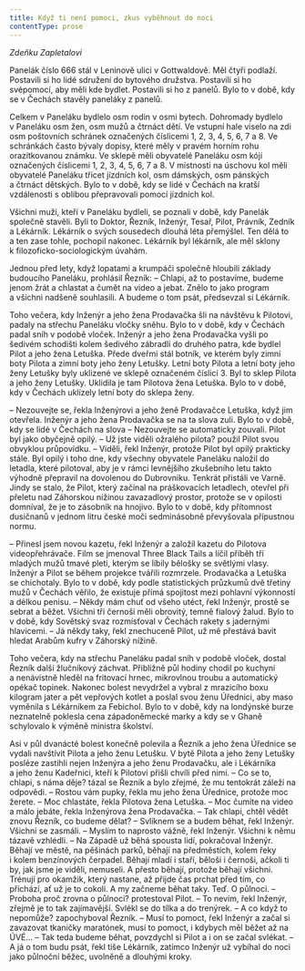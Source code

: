 ```yaml
---
title: Když ti není pomoci, zkus vyběhnout do noci
contentType: prose
---
```


_Zdeňku Zapletalovi_

  

Panelák číslo 666 stál v Leninově ulici v Gottwaldově. Měl čtyři podlaží. Postavili si ho lidé sdružení do bytového družstva. Postavili si ho svépomocí, aby měli kde bydlet. Postavili si ho z panelů. Bylo to v době, kdy se v Čechách stavěly paneláky z panelů.

Celkem v Paneláku bydlelo osm rodin v osmi bytech. Dohromady bydlelo v Paneláku osm žen, osm mužů a čtrnáct dětí. Ve vstupní hale viselo na zdi osm poštovních schránek označených číslicemi 1, 2, 3, 4, 5, 6, 7 a 8. Ve schránkách často bývaly dopisy, které měly v pravém horním rohu orazítkovanou známku. Ve sklepě měli obyvatelé Paneláku osm kójí označených číslicemi 1, 2, 3, 4, 5, 6, 7 a 8. V místnosti na úschovu kol měli obyvatelé Paneláku třicet jízdních kol, osm dámských, osm pánských a čtrnáct dětských. Bylo to v době, kdy se lidé v Čechách na kratší vzdálenosti s oblibou přepravovali pomocí jízdních kol.

Všichni muži, kteří v Paneláku bydleli, se poznali v době, kdy Panelák společně stavěli. Byli to Doktor, Řezník, Inženýr, Tesař, Pilot, Právník, Zedník a Lékárník. Lékárník o svých sousedech dlouhá léta přemýšlel. Ten dělá to a ten zase tohle, pochopil nakonec. Lékárník byl lékárník, ale měl sklony k filozoficko-sociologickým úvahám.

Jednou před lety, když lopatami a krumpáči společně hloubili základy budoucího Paneláku, prohlásil Řezník: – Chlapi, až to postavíme, budeme jenom žrát a chlastat a čumět na video a jebat. Znělo to jako program a všichni nadšeně souhlasili. A budeme o tom psát, předsevzal si Lékárník.

  

Toho večera, kdy Inženýr a jeho žena Prodavačka šli na návštěvu k Pilotovi, padaly na střechu Paneláku vločky sněhu. Bylo to v době, kdy v Čechách padal sníh v podobě vloček. Inženýr a jeho žena Prodavačka vyšli po šedivém schodišti kolem šedivého zábradlí do druhého patra, kde bydlel Pilot a jeho žena Letuška. Přede dveřmi stál botník, ve kterém byly zimní boty Pilota a zimní boty jeho ženy Letušky. Letní boty Pilota a letní boty jeho ženy Letušky byly uklizené ve sklepě označeném číslicí 3. Byl to sklep Pilota a jeho ženy Letušky. Uklidila je tam Pilotova žena Letuška. Bylo to v době, kdy v Čechách uklízely letní boty do sklepa ženy.

– Nezouvejte se, řekla Inženýrovi a jeho ženě Prodavačce Letuška, když jim otevřela. Inženýr a jeho žena Prodavačka se na ta slova zuli. Bylo to v době, kdy se lidé v Čechách na slova – Nezouvejte se automaticky zouvali. Pilot byl jako obyčejně opilý. – Už jste viděli ožralého pilota? použil Pilot svou obvyklou průpovídku. – Viděli, řekl Inženýr, protože Pilot byl opilý prakticky stále. Byl opilý i toho dne, kdy všechny obyvatele Paneláku naložil do letadla, které pilotoval, aby je v rámci levnějšího zkušebního letu takto výhodně přepravil na dovolenou do Dubrovniku. Tenkrát přistáli ve Varně. Jindy se stalo, že Pilot, který začínal na práškovacích letadlech, otevřel při přeletu nad Záhorskou nížinou zavazadlový prostor, protože se v opilosti domníval, že je to zásobník na hnojivo. Bylo to v době, kdy přítomnost dusičnanů v jednom litru české moči sedminásobně převyšovala přípustnou normu.

– Přinesl jsem novou kazetu, řekl Inženýr a založil kazetu do Pilotova videopřehrávače. Film se jmenoval Three Black Tails a líčil příběh tří mladých mužů tmavé pleti, kterým se líbily bělošky se světlými vlasy. Inženýr a Pilot se během projekce tvářili rozmrzele. Prodavačka a Letuška se chichotaly. Bylo to v době, kdy podle statistických průzkumů dvě třetiny mužů v Čechách věřilo, že existuje přímá spojitost mezi pohlavní výkonností a délkou penisu. – Někdy mám chuť od všeho utéct, řekl Inženýr, prostě se sebrat a běžet. Všichni tři černoši měli obrovitý, temně fialový žalud. Bylo to v době, kdy Sovětský svaz rozmísťoval v Čechách rakety s jadernými hlavicemi. – Já někdy taky, řekl znechuceně Pilot, už mě přestává bavit hledat Arabům kufry v Záhorský nížině.

  

Toho večera, kdy na střechu Paneláku padal sníh v podobě vloček, dostal Řezník další žlučníkový záchvat. Přibližně půl hodiny chodil po kuchyni a nenávistně hleděl na fritovací hrnec, mikrovlnou troubu a automatický opékač topinek. Nakonec bolest nevydržel a vybral z mrazicího boxu kilogram jater a pět vepřových kotlet a poslal svou ženu Úřednici, aby maso vyměnila s Lékárníkem za Febichol. Bylo to v době, kdy na londýnské burze neznatelně poklesla cena západoněmecké marky a kdy se v Ghaně schylovalo k výměně ministra školství.

Asi v půl dvanácté bolest konečně polevila a Řezník a jeho žena Úřednice se vydali navštívit Pilota a jeho ženu Letušku. V bytě Pilota a jeho ženy Letušky posléze zastihli nejen Inženýra a jeho ženu Prodavačku, ale i Lékárníka a jeho ženu Kadeřnici, kteří k Pilotovi přišli chvíli před nimi. – Co se to, chlapi, s náma děje? tázal se Řezník a bylo zřejmé, že mu tentokrát záleží na odpovědi. – Rostou vám pupky, řekla mu jeho žena Úřednice, protože moc žerete. – Moc chlastáte, řekla Pilotova žena Letuška. – Moc čumíte na video a málo jebáte, řekla Inženýrova žena Prodavačka. – Tak chlapi, chtěl vědět znovu Řezník, co budeme dělat? – Svlíknem se a budem běhat, řekl Inženýr. Všichni se zasmáli. – Myslím to naprosto vážně, řekl Inženýr. Všichni k němu tázavě vzhlédli. – Na Západě už běhá spousta lidí, pokračoval Inženýr. Běhají ve městě, na pěšinách parků, běhají na předměstích, kolem řeky i kolem benzínových čerpadel. Běhají mladí i staří, běloši i černoši, ačkoli ti by, jak jsme je viděli, nemuseli. A přesto běhají, protože běhají všichni. Trénují pro okamžik, který nastane, až přijde čas prchat před tím, co přichází, ať už je to cokoli. A my začneme běhat taky. Teď. O půlnoci. – Proboha proč zrovna o půlnoci? protestoval Pilot. – To nevím, řekl Inženýr, zřejmě je to tak zajímavější. Svlékl se do tílka a do trenýrek. – A co když to nepomůže? zapochyboval Řezník. – Musí to pomoct, řekl Inženýr a začal si zavazovat tkaničky maratónek, musí to pomoct, i kdybych měl běžet až na ÚVÉ… – Tak teda budeme běhat, povzdychl si Pilot a i on se začal svlékat. – A já o tom budu psát, řekl tiše Lékárník, zatímco Inženýr už vybíhal do noci jako půlnoční běžec, uvolněně a dlouhými kroky.

